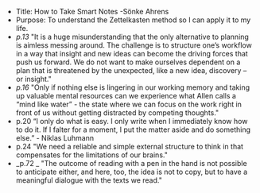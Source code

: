 - Title: How to Take Smart Notes -Sönke Ahrens
- Purpose: To understand the Zettelkasten method so I can apply it to my life.
-  _p.13_  "It is a huge misunderstanding that the only alternative to planning is aimless messing around. The challenge is to structure one’s workflow in a way that insight and new ideas can become the driving forces that push us forward. We do not want to make ourselves dependent on a plan that is threatened by the unexpected, like a new idea, discovery – or insight."
-  _p.16_  "Only if nothing else is lingering in our working memory and taking up valuable mental resources can we experience what Allen calls a “mind like water” - the state where we can focus on the work right in front of us without getting distracted by competing thoughts."
- p.20 “I only do what is easy. I only write when I immediately know how to do it. If I falter for a moment, I put the matter aside and do something else.” - Niklas Luhmann
- p.24 "We need a reliable and simple external structure to think in that compensates for the limitations of our brains."
-  _p.72 _ "The outcome of reading with a pen in the hand is not possible to anticipate either, and here, too, the idea is not to copy, but to have a meaningful dialogue with the texts we read."
